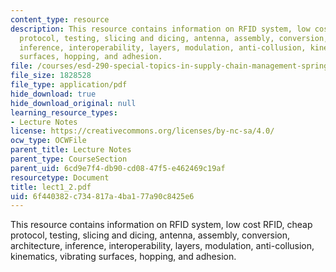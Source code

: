 ```yaml
---
content_type: resource
description: This resource contains information on RFID system, low cost RFID, cheap
  protocol, testing, slicing and dicing, antenna, assembly, conversion, architecture,
  inference, interoperability, layers, modulation, anti-collusion, kinematics, vibrating
  surfaces, hopping, and adhesion.
file: /courses/esd-290-special-topics-in-supply-chain-management-spring-2005/6f440382c734817a4ba177a90c8425e6_lect1_2.pdf
file_size: 1828528
file_type: application/pdf
hide_download: true
hide_download_original: null
learning_resource_types:
- Lecture Notes
license: https://creativecommons.org/licenses/by-nc-sa/4.0/
ocw_type: OCWFile
parent_title: Lecture Notes
parent_type: CourseSection
parent_uid: 6cd9e7f4-db90-cd08-47f5-e462469c19af
resourcetype: Document
title: lect1_2.pdf
uid: 6f440382-c734-817a-4ba1-77a90c8425e6
---
```

This resource contains information on RFID system, low cost RFID, cheap protocol, testing, slicing and dicing, antenna, assembly, conversion, architecture, inference, interoperability, layers, modulation, anti-collusion, kinematics, vibrating surfaces, hopping, and adhesion.